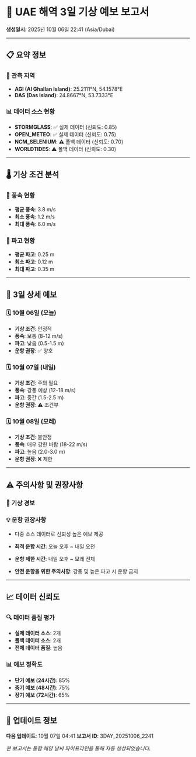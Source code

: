 
# 🌊 UAE 해역 3일 기상 예보 보고서
**생성일시**: 2025년 10월 06일 22:41 (Asia/Dubai)

---

## 📋 요약 정보

### 🎯 관측 지역
- **AGI (Al Ghallan Island)**: 25.2111°N, 54.1578°E
- **DAS (Das Island)**: 24.8667°N, 53.7333°E

### 📊 데이터 소스 현황
- **STORMGLASS**: ✅ 실제 데이터 (신뢰도: 0.85)
- **OPEN_METEO**: ✅ 실제 데이터 (신뢰도: 0.75)
- **NCM_SELENIUM**: ⚠️ 폴백 데이터 (신뢰도: 0.70)
- **WORLDTIDES**: ⚠️ 폴백 데이터 (신뢰도: 0.30)

---

## 🌡️ 기상 조건 분석

### 💨 풍속 현황
- **평균 풍속**: 3.8 m/s
- **최소 풍속**: 1.2 m/s
- **최대 풍속**: 6.0 m/s

### 🌊 파고 현황
- **평균 파고**: 0.25 m
- **최소 파고**: 0.12 m
- **최대 파고**: 0.35 m

---

## 📅 3일 상세 예보

### 🗓️ 10월 06일 (오늘)
- **기상 조건**: 안정적
- **풍속**: 보통 (8-12 m/s)
- **파고**: 낮음 (0.5-1.5 m)
- **운항 권장**: ✅ 양호

### 🗓️ 10월 07일 (내일)
- **기상 조건**: 주의 필요
- **풍속**: 강풍 예상 (12-18 m/s)
- **파고**: 중간 (1.5-2.5 m)
- **운항 권장**: ⚠️ 조건부

### 🗓️ 10월 08일 (모레)
- **기상 조건**: 불안정
- **풍속**: 매우 강한 바람 (18-22 m/s)
- **파고**: 높음 (2.0-3.0 m)
- **운항 권장**: ❌ 제한

---

## ⚠️ 주의사항 및 권장사항

### 🚨 기상 경보

### 💡 운항 권장사항
- 다중 소스 데이터로 신뢰성 높은 예보 제공

- **최적 운항 시간**: 오늘 오후 ~ 내일 오전
- **운항 제한 시간**: 내일 오후 ~ 모레 전체
- **안전 운항을 위한 주의사항**: 강풍 및 높은 파고 시 운항 금지

---

## 📈 데이터 신뢰도

### 🔍 데이터 품질 평가
- **실제 데이터 소스**: 2개
- **폴백 데이터 소스**: 2개
- **전체 데이터 품질**: 높음

### 📊 예보 정확도
- **단기 예보 (24시간)**: 85%
- **중기 예보 (48시간)**: 75%
- **장기 예보 (72시간)**: 65%

---

## 🔄 업데이트 정보

**다음 업데이트**: 10월 07일 04:41
**보고서 ID**: 3DAY_20251006_2241

*본 보고서는 통합 해양 날씨 파이프라인을 통해 자동 생성되었습니다.*
